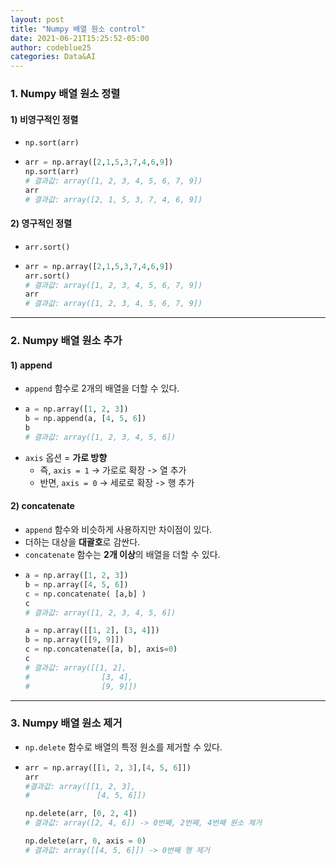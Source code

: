```yaml
---
layout: post
title: "Numpy 배열 원소 control"
date: 2021-06-21T15:25:52-05:00
author: codeblue25
categories: Data&AI
---
```


<h3>1. Numpy 배열 원소 정렬</h3>

<h4>1) 비영구적인 정렬</h4>

- `np.sort(arr)`
- ```python
  arr = np.array([2,1,5,3,7,4,6,9])
  np.sort(arr)
  # 결과값: array([1, 2, 3, 4, 5, 6, 7, 9])
  arr
  # 결과값: array([2, 1, 5, 3, 7, 4, 6, 9])
  ```

<h4>2) 영구적인 정렬</h4>

- `arr.sort()`
- ```python
  arr = np.array([2,1,5,3,7,4,6,9])
  arr.sort()
  # 결과값: array([1, 2, 3, 4, 5, 6, 7, 9])
  arr
  # 결과값: array([1, 2, 3, 4, 5, 6, 7, 9])
  ```

---

<h3>2. Numpy 배열 원소 추가</h3>

<h4>1) append</h4>

- `append` 함수로 2개의 배열을 더할 수 있다.
- ```python
  a = np.array([1, 2, 3])
  b = np.append(a, [4, 5, 6])
  b
  # 결과값: array([1, 2, 3, 4, 5, 6])
  ```
- `axis` 옵션 = **가로 방향**
  - 즉, `axis = 1` -> 가로로 확장 -> 열 추가
  - 반면, `axis = 0` -> 세로로 확장 -> 행 추가

<h4>2) concatenate</h4>

- `append` 함수와 비슷하게 사용하지만 차이점이 있다.
- 더하는 대상을 **대괄호**로 감싼다.
- `concatenate` 함수는 **2개 이상**의 배열을 더할 수 있다.
- ```python
  a = np.array([1, 2, 3])
  b = np.array([4, 5, 6])
  c = np.concatenate( [a,b] )
  c
  # 결과값: array([1, 2, 3, 4, 5, 6])

  a = np.array([[1, 2], [3, 4]])
  b = np.array([[9, 9]])
  c = np.concatenate([a, b], axis=0)
  c
  # 결과값: array([[1, 2],
  #                [3, 4],
  #                [9, 9]])
  ```

---

<h3>3. Numpy 배열 원소 제거</h3>

- `np.delete` 함수로 배열의 특정 원소를 제거할 수 있다.
- ```python
  arr = np.array([[1, 2, 3],[4, 5, 6]])
  arr
  #결과값: array([[1, 2, 3],
  #               [4, 5, 6]])

  np.delete(arr, [0, 2, 4])
  # 결과값: array([2, 4, 6]) -> 0번째, 2번째, 4번째 원소 제거

  np.delete(arr, 0, axis = 0)
  # 결과값: array([[4, 5, 6]]) -> 0번째 행 제거
  ```
